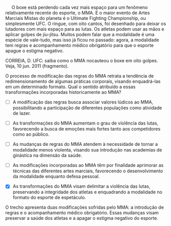 

     O boxe está perdendo cada vez mais espaço para um fenômeno relativamente recente do esporte, o MMA. E o maior evento de Artes Marciais Mistas do planeta é o Ultimate Fighting Championship, ou simplesmente UFC. O ringue, com oito cantos, foi desenhado para deixar os lutadores com mais espaço para as lutas. Os atletas podem usar as mãos e aplicar golpes de jiu-jitsu. Muitos podem falar que a modalidade é uma espécie de vale-tudo, mas isso já ficou no passado: agora, a modalidade tem regras e acompanhamento médico obrigatório para que o esporte apague o estigma negativo.

CORREIA, D. UFC: saiba como o MMA nocauteou o boxe em oito golpes. Veja, 10 jun. 2011 (fragmento).

O processo de modificação das regras do MMA retrata a tendência de redimensionamento de algumas práticas corporais, visando enquadrá-las em um determinado formato. Qual o sentido atribuído a essas transformações incorporadas historicamente ao MMA?



- [ ] A modificação das regras busca associar valores lúdicos ao MMA, possibilitando a participação de diferentes populações como atividade de lazer.
- [ ] As transformações do MMA aumentam o grau de violência das lutas, favorecendo a busca de emoções mais fortes tanto aos competidores como ao público.
- [ ] As mudanças de regras do MMA atendem à necessidade de tornar a modalidade menos violenta, visando sua introdução nas academias de ginástica na dimensão da saúde.
- [ ] As modificações incorporadas ao MMA têm por finalidade aprimorar as técnicas das diferentes artes marciais, favorecendo o desenvolvimento da modalidade enquanto defesa pessoal.
- [x] As transformações do MMA visam delimitar a violência das lutas, preservando a integridade dos atletas e enquadrando a modalidade no formato do esporte de espetáculo.


O trecho apresenta duas modificações sofridas pelo MMA: a introdução de regras e o acompanhamento médico obrigatório. Essas mudanças visam preservar a saúde dos atletas e a apagar o estigma negativo do esporte.
